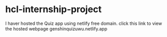 # hcl-internship-project
I haver hosted the Quiz app using netlify free domain.
click this link to view the hosted webpage genshinquizuwu.netlify.app
